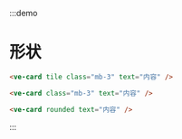 :::demo
# 形状

```html
<ve-card tile class="mb-3" text="内容" />

<ve-card class="mb-3" text="内容" />

<ve-card rounded text="内容" />
```
:::